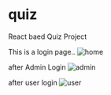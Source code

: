# quiz
React baed Quiz Project


 This is a login page..
![home](https://github.com/Taniya-12/quiz/assets/88928292/6cf9d0ba-5022-413f-876a-e547d1021c2d)



after Admin Login
![admin](https://github.com/Taniya-12/quiz/assets/88928292/bac22c8c-4fcf-44ba-b6fd-f29183b153cf)



after user login 
![user](https://github.com/Taniya-12/quiz/assets/88928292/6013da3a-384c-421f-ab0e-bf1c0a303664)
